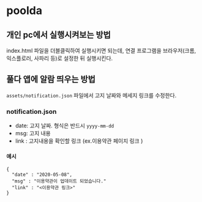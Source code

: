 # poolda

##  개인 pc에서 실행시켜보는 방법
index.html 파일을 더블클릭하여 실행시키면 되는데, 연결 프로그램을 브라우저(크롬, 익스플로러, 사파리 등)로 설정한 뒤 실행시킨다. 

## 풀다 앱에 알람 띄우는 방법 
`assets/notification.json` 파일에서 고지 날짜와 메세지 링크를 수정한다.

### notification.json
- date: 고지 날짜. 형식은 반드시 `yyyy-mm-dd`
- msg: 고지 내용 
- link : 고지내용을 확인할 링크 (ex.이용약관 페이지 링크 )

#### 예시
```
{
  "date" : "2020-05-08",
  "msg" : "이용약관이 업데이트 되었습니다."
  "link" : "<이용약관 링크>"
}
```